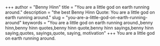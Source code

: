 +++
author = "Benny Hinn"
title = "You are a little god on earth running around."
description = "the best Benny Hinn Quote: You are a little god on earth running around."
slug = "you-are-a-little-god-on-earth-running-around"
keywords = "You are a little god on earth running around.,benny hinn,benny hinn quotes,benny hinn quote,benny hinn sayings,benny hinn saying,quotes, sayings,quote, saying, motivation"
+++
You are a little god on earth running around.
